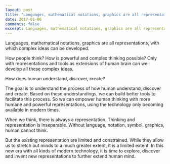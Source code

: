 ```yaml
---
layout: post
title: "Languages, mathematical notations, graphics are all representations, with which..."
date: 2017-01-06
comments: false
excerpt: Languages, mathematical notations, graphics are all representations, with which complex ideas can be developed.
---
```


Languages, mathematical notations, graphics are all representations, with which complex ideas can be developed.

How people think? How is powerful and complex thinking possible? Only with representations and tools as extensions of human brain can we develop all these complex ideas.

How does human understand, discover, create? 

The goal is to understand the process of how human understand, discover and create. Based on these understandings, we can build better tools to facilitate this process. So we can empower human thinking with more humane and powerful representations, using the technology only becoming available in modern times.

When we think, there is always a representation. Thinking and representation is inseparable. Without language, notation, symbol, graphics, human cannot think.

But the existing representation are limited and constrained. While they allow us to stretch out minds to a much greater extent, it is a limited extent. In this new era with all kinds of modern technology, it is time to explore, discover and invent new representations to further extend human mind.